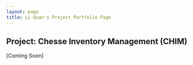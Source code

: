 ```yaml
---
layout: page
title: Li Quan's Project Portfolio Page
---
```


## Project: Chesse Inventory Management (CHIM)

[Coming Soon]
